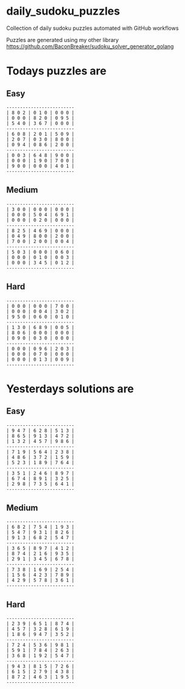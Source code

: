 
# daily_sudoku_puzzles 

Collection of daily sudoku puzzles automated with GitHub workflows 

Puzzles are generated using my other library https://github.com/BaconBreaker/sudoku_solver_generator_golang 
 

# Todays puzzles are 

## Easy 

```
-------------------------
| 8 0 2 | 0 1 0 | 0 0 0 | 
| 0 0 0 | 8 2 0 | 0 9 5 | 
| 5 4 0 | 3 6 7 | 0 0 0 | 
-------------------------
| 6 0 8 | 2 0 1 | 5 0 9 | 
| 2 0 7 | 0 3 0 | 8 0 0 | 
| 0 9 4 | 0 8 6 | 2 0 0 | 
-------------------------
| 0 0 3 | 6 4 8 | 9 0 0 | 
| 0 0 0 | 1 9 0 | 7 0 0 | 
| 9 0 0 | 0 0 0 | 4 0 1 | 
-------------------------
```
## Medium 

```
-------------------------
| 3 0 0 | 0 0 0 | 0 0 0 | 
| 0 0 0 | 5 0 4 | 6 9 1 | 
| 0 0 0 | 0 2 0 | 0 0 0 | 
-------------------------
| 8 2 5 | 4 6 9 | 0 0 0 | 
| 0 4 9 | 8 0 0 | 2 0 0 | 
| 7 0 0 | 2 0 0 | 0 0 4 | 
-------------------------
| 5 0 3 | 0 0 0 | 0 6 0 | 
| 0 0 0 | 0 1 0 | 0 0 3 | 
| 0 0 0 | 3 4 5 | 0 1 2 | 
-------------------------
```
## Hard 

```
-------------------------
| 0 0 0 | 0 0 0 | 7 0 0 | 
| 0 0 0 | 0 0 4 | 3 0 2 | 
| 9 5 0 | 0 6 0 | 0 1 0 | 
-------------------------
| 1 3 0 | 6 8 9 | 0 0 5 | 
| 8 0 6 | 0 0 0 | 0 0 0 | 
| 0 9 0 | 0 3 0 | 0 0 0 | 
-------------------------
| 0 0 0 | 0 9 6 | 2 0 3 | 
| 0 0 0 | 0 7 0 | 0 0 0 | 
| 0 0 0 | 0 1 3 | 0 0 9 | 
-------------------------
```
# Yesterdays solutions are 

## Easy 

```
-------------------------
| 9 4 7 | 6 2 8 | 5 1 3 | 
| 8 6 5 | 9 1 3 | 4 7 2 | 
| 1 3 2 | 4 5 7 | 9 8 6 | 
-------------------------
| 7 1 9 | 5 6 4 | 2 3 8 | 
| 4 8 6 | 3 7 2 | 1 5 9 | 
| 5 2 3 | 1 8 9 | 7 6 4 | 
-------------------------
| 3 5 1 | 2 4 6 | 8 9 7 | 
| 6 7 4 | 8 9 1 | 3 2 5 | 
| 2 9 8 | 7 3 5 | 6 4 1 | 
-------------------------
```
## Medium 

```
-------------------------
| 6 8 2 | 7 5 4 | 1 9 3 | 
| 5 4 7 | 9 3 1 | 8 2 6 | 
| 9 1 3 | 6 8 2 | 5 4 7 | 
-------------------------
| 3 6 5 | 8 9 7 | 4 1 2 | 
| 8 7 4 | 2 1 6 | 9 3 5 | 
| 2 9 1 | 3 4 5 | 6 7 8 | 
-------------------------
| 7 3 8 | 1 6 9 | 2 5 4 | 
| 1 5 6 | 4 2 3 | 7 8 9 | 
| 4 2 9 | 5 7 8 | 3 6 1 | 
-------------------------
```
## Hard 

```
-------------------------
| 2 3 9 | 6 5 1 | 8 7 4 | 
| 4 5 7 | 3 2 8 | 6 1 9 | 
| 1 8 6 | 9 4 7 | 3 5 2 | 
-------------------------
| 7 2 4 | 5 3 6 | 9 8 1 | 
| 5 9 1 | 7 8 4 | 2 6 3 | 
| 3 6 8 | 1 9 2 | 5 4 7 | 
-------------------------
| 9 4 3 | 8 1 5 | 7 2 6 | 
| 6 1 5 | 2 7 9 | 4 3 8 | 
| 8 7 2 | 4 6 3 | 1 9 5 | 
-------------------------
```
